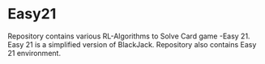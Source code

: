 # Easy21
Repository contains various RL-Algorithms to Solve Card game -Easy 21. Easy 21  is a simplified version of  BlackJack. Repository also contains Easy 21 environment.
